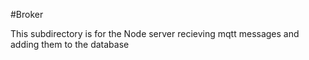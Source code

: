 #Broker

This subdirectory is for the Node server recieving mqtt messages and adding them to the database